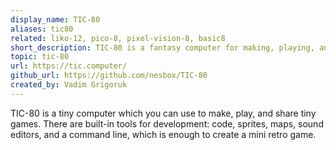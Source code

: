 ```yaml
---
display_name: TIC-80
aliases: tic80
related: liko-12, pico-8, pixel-vision-8, basic8
short_description: TIC-80 is a fantasy computer for making, playing, and sharing tiny games.
topic: tic-80
url: https://tic.computer/
github_url: https://github.com/nesbox/TIC-80
created_by: Vadim Grigoruk
---
```

TIC-80 is a tiny computer which you can use to make, play, and share tiny games. There are built-in tools for development: code, sprites, maps, sound editors, and a command line, which is enough to create a mini retro game. 
